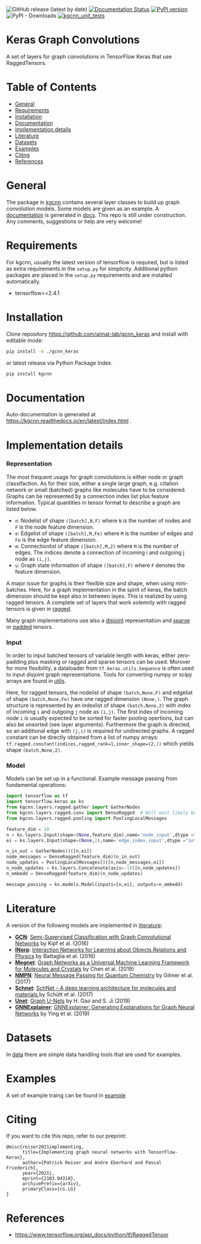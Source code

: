 ![GitHub release (latest by date)](https://img.shields.io/github/v/release/aimat-lab/gcnn_keras)
[![Documentation Status](https://readthedocs.org/projects/kgcnn/badge/?version=latest)](https://kgcnn.readthedocs.io/en/latest/?badge=latest)
[![PyPI version](https://badge.fury.io/py/kgcnn.svg)](https://badge.fury.io/py/kgcnn)
![PyPI - Downloads](https://img.shields.io/pypi/dm/kgcnn)
[![kgcnn_unit_tests](https://github.com/aimat-lab/gcnn_keras/actions/workflows/unittests.yml/badge.svg)](https://github.com/aimat-lab/gcnn_keras/actions/workflows/unittests.yml)

# Keras Graph Convolutions

A set of layers for graph convolutions in TensorFlow Keras that use RaggedTensors.

# Table of Contents
* [General](#general)
* [Requirements](#requirements)
* [Installation](#installation)
* [Documentation](#documentation)
* [Implementation details](#implementation-details)
* [Literature](#literature)
* [Datasets](#datasets)
* [Examples](#examples)
* [Citing](#citing)
* [References](#references)
 

<a name="general"></a>
# General

The package in [kgcnn](kgcnn) contains several layer classes to build up graph convolution models. 
Some models are given as an example.
A [documentation](https://kgcnn.readthedocs.io/en/latest/index.html) is generated in [docs](docs).
This repo is still under construction.
Any comments, suggestions or help are very welcome!

<a name="requirements"></a>
# Requirements

For kgcnn, usually the latest version of tensorflow is required, but is listed as extra requirements in the `setup.py` for simplicity. 
Additional python packages are placed in the `setup.py` requirements and are installed automatically.
* tensorflow>=2.4.1

<a name="installation"></a>
# Installation

Clone repository https://github.com/aimat-lab/gcnn_keras and install with editable mode:

```bash
pip install -e ./gcnn_keras
```
or latest release via Python Package Index.
```bash
pip install kgcnn
```
<a name="documentation"></a>
# Documentation

Auto-documentation is generated at https://kgcnn.readthedocs.io/en/latest/index.html .

<a name="implementation-details"></a>
# Implementation details

### Representation
The most frequent usage for graph convolutions is either node or graph classifaction. As for their size, either a single large graph, e.g. citation network or small (batched) graphs like molecules have to be considered. 
Graphs can be represented by a connection index list plus feature information. Typical quantities in tensor format to describe a graph are listed below.

* `n`: Nodelist of shape `([batch],N,F)` where `N` is the number of nodes and `F` is the node feature dimension.
* `e`: Edgelist of shape `([batch],M,Fe)` where `M` is the number of edges and `Fe` is the edge feature dimension.
* `m`: Connectionlist of shape `([batch],M,2)` where `M` is the number of edges. The indices denote a connection of incoming i and outgoing j node as `(i,j)`.
* `u`: Graph state information of shape `([batch],F)` where `F` denotes the feature dimension.
 
A major issue for graphs is their flexible size and shape, when using mini-batches. Here, for a graph implementation in the spirit of keras, the batch dimension should be kept also in between layes. This is realized by using ragged tensors. A complete set of layers that work solemnly with ragged tensors is given in [ragged](kgcnn/layers/ragged).

Many graph implementations use also a [disjoint](kgcnn/layers/disjoint) representation and [sparse](kgcnn/layers/sparse) or [padded](kgcnn/layers/padded) tensors.


### Input

In order to input batched tensors of variable length with keras, either zero-padding plus masking or ragged and sparse tensors can be used. Morover for more flexibility, a dataloader from `tf.keras.utils.Sequence` is often used to input disjoint graph representations. Tools for converting numpy or scipy arrays are found in [utils](kgcnn/utils).

Here, for ragged tensors, the nodelist of shape `(batch,None,F)` and edgelist of shape `(batch,None,Fe)` have one ragged dimension `(None,)`.
The graph structure is represented by an indexlist of shape `(batch,None,2)` with index of incoming `i` and outgoing `j` node as `(i,j)`. 
The first index of incoming node `i` is usually expected to be sorted for faster pooling opertions, but can also be unsorted (see layer arguments). Furthermore the graph is directed, so an additional edge with `(j,i)` is required for undirected graphs. A ragged constant can be directly obtained from a list of numpy arrays: `tf.ragged.constant(indices,ragged_rank=1,inner_shape=(2,))` which yields shape `(batch,None,2)`.

### Model

Models can be set up in a functional. Example message passing from fundamental operations:


```python
import tensorflow as tf
import tensorflow.keras as ks
from kgcnn.layers.ragged.gather import GatherNodes
from kgcnn.layers.ragged.conv import DenseRagged  # Will most likely be supported by keras.Dense in the future
from kgcnn.layers.ragged.pooling import PoolingLocalMessages

feature_dim = 10
n = ks.layers.Input(shape=(None,feature_dim),name='node_input',dtype ="float32",ragged=True)
ei = ks.layers.Input(shape=(None,2),name='edge_index_input',dtype ="int64",ragged=True)

n_in_out = GatherNodes()([n,ei])
node_messages = DenseRagged(feature_dim)(n_in_out)
node_updates = PoolingLocalMessages()([n,node_messages,ei])
n_node_updates = ks.layers.Concatenate(axis=-1)([n,node_updates])
n_embedd = DenseRagged(feature_dim)(n_node_updates)

message_passing = ks.models.Model(inputs=[n,ei], outputs=n_embedd)
```




<a name="literature"></a>
# Literature
A version of the following models are implemented in [literature](kgcnn/literature):
* **[GCN](kgcnn/literature/GCN.py)**: [Semi-Supervised Classification with Graph Convolutional Networks](https://arxiv.org/abs/1609.02907) by Kipf et al. (2016)
* **[INorp](kgcnn/literature/INorp.py)**: [Interaction Networks for Learning about Objects,Relations and Physics](https://arxiv.org/abs/1612.00222) by Battaglia et al. (2016)
* **[Megnet](kgcnn/literature/Megnet.py)**: [Graph Networks as a Universal Machine Learning Framework for Molecules and Crystals](https://doi.org/10.1021/acs.chemmater.9b01294) by Chen et al. (2019)
* **[NMPN](kgcnn/literature/NMPN.py)**: [Neural Message Passing for Quantum Chemistry](http://arxiv.org/abs/1704.01212) by Gilmer et al. (2017)
* **[Schnet](kgcnn/literature/Schnet.py)**: [SchNet – A deep learning architecture for molecules and materials ](https://aip.scitation.org/doi/10.1063/1.5019779) by Schütt et al. (2017)
* **[Unet](kgcnn/literature/Unet.py)**: [Graph U-Nets](http://proceedings.mlr.press/v97/gao19a/gao19a.pdf) by H. Gao and S. Ji (2019)
* **[GNNExplainer](kgcnn/literature/GNNExplain.py)**: [GNNExplainer: Generating Explanations for Graph Neural Networks](https://arxiv.org/abs/1903.03894) by Ying et al. (2019)

<a name="datasets"></a>
# Datasets

In [data](kgcnn/data) there are simple data handling tools that are used for examples.

<a name="examples"></a>
# Examples

A set of example traing can be found in [example](examples)

<a name="citing"></a>
# Citing

If you want to cite this repo, refer to our preprint:

```
@misc{reiser2021implementing,
      title={Implementing graph neural networks with TensorFlow-Keras}, 
      author={Patrick Reiser and Andre Eberhard and Pascal Friederich},
      year={2021},
      eprint={2103.04318},
      archivePrefix={arXiv},
      primaryClass={cs.LG}
}
```

<a name="references"></a>
# References

- https://www.tensorflow.org/api_docs/python/tf/RaggedTensor
